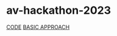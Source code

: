 # av-hackathon-2023
[CODE](https://github.com/yes-its-shivam/av-hackathon-2023/blob/main/av-2023.ipynb)
[BASIC APPROACH]()
